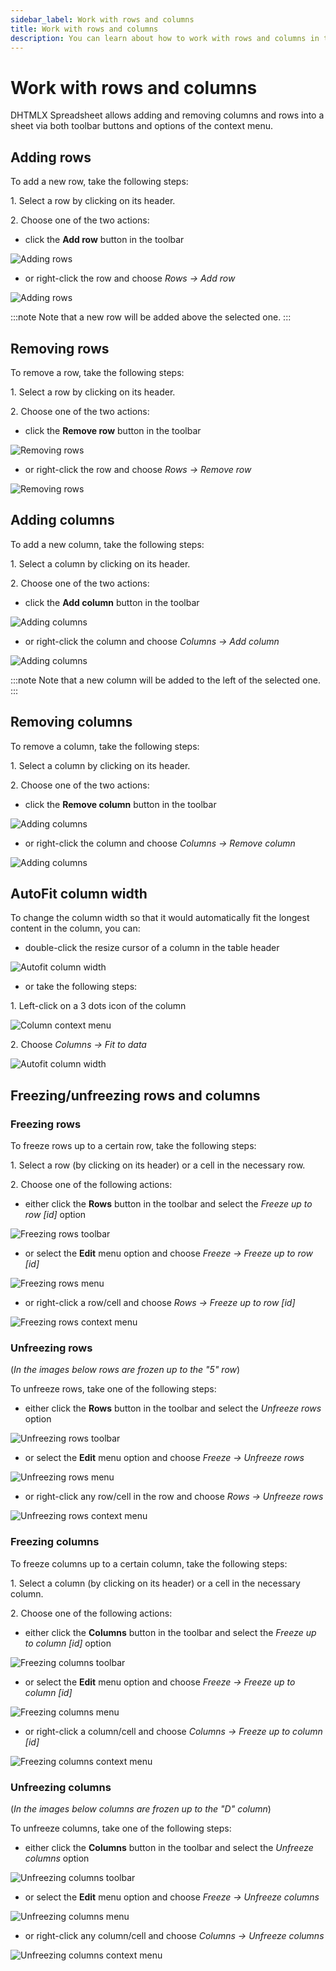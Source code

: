 ```yaml
---
sidebar_label: Work with rows and columns
title: Work with rows and columns
description: You can learn about how to work with rows and columns in the documentation of the DHTMLX JavaScript Spreadsheet library. Browse developer guides and API reference, try out code examples and live demos, and download a free 30-day evaluation version of DHTMLX Spreadsheet.
---
```


# Work with rows and columns

DHTMLX Spreadsheet allows adding and removing columns and rows into a sheet via both toolbar buttons and options of the context menu.

## Adding rows

To add a new row, take the following steps:

1\. Select a row by clicking on its header.

2\. Choose one of the two actions:

- click the **Add row** button in the toolbar

![Adding rows](assets/add_row_button.png)

- or right-click the row and choose *Rows -> Add row*

![Adding rows](assets/add_row_context_menu.png)

:::note 
Note that a new row will be added above the selected one.
:::

## Removing rows

To remove a row, take the following steps:

1\. Select a row by clicking on its header.

2\. Choose one of the two actions:

- click the **Remove row** button in the toolbar

![Removing rows](assets/remove_row_button.png)

- or right-click the row and choose *Rows -> Remove row*

![Removing rows](assets/remove_row_context_menu.png)

## Adding columns

To add a new column, take the following steps:

1\. Select a column by clicking on its header.

2\. Choose one of the two actions:

- click the **Add column** button in the toolbar

![Adding columns](assets/add_column_button.png)

- or right-click the column and choose *Columns -> Add column*

![Adding columns](assets/add_column_context_menu.png)

:::note 
Note that a new column will be added to the left of the selected one.
:::

## Removing columns

To remove a column, take the following steps:

1\. Select a column by clicking on its header.

2\. Choose one of the two actions:

- click the **Remove column** button in the toolbar

![Adding columns](assets/remove_column_button.png)

- or right-click the column and choose *Columns -> Remove column*

![Adding columns](assets/remove_column_context_menu.png)

## AutoFit column width

To change the column width so that it would automatically fit the longest content in the column, you can:

- double-click the resize cursor of a column in the table header 

![Autofit column width](assets/resize_cursor.png)

- or take the following steps:

1\. Left-click on a 3 dots icon of the column

![Column context menu](assets/column_context_menu.png)

2\. Choose *Columns -> Fit to data*

![Autofit column width](assets/column_autofit.png)

## Freezing/unfreezing rows and columns

### Freezing rows

To freeze rows up to a certain row, take the following steps:

1\. Select a row (by clicking on its header) or a cell in the necessary row.

2\. Choose one of the following actions:

- either click the **Rows** button in the toolbar and select the *Freeze up to row [id]* option

![Freezing rows toolbar](assets/freeze_rows_toolbar.png)

- or select the **Edit** menu option and choose *Freeze -> Freeze up to row [id]*

![Freezing rows menu](assets/freeze_rows_menu.png)

- or right-click a row/cell and choose *Rows -> Freeze up to row [id]*

![Freezing rows context menu](assets/freeze_rows_context_menu.png)

### Unfreezing rows

(*In the images below rows are frozen up to the "5" row*)

To unfreeze rows, take one of the following steps:

- either click the **Rows** button in the toolbar and select the *Unfreeze rows* option

![Unfreezing rows toolbar](assets/unfreeze_rows_toolbar.png)

- or select the **Edit** menu option and choose *Freeze -> Unfreeze rows*

![Unfreezing rows menu](assets/unfreeze_rows_menu.png)

- or right-click any row/cell in the row and choose *Rows -> Unfreeze rows*

![Unfreezing rows context menu](assets/unfreeze_rows_context_menu.png)

### Freezing columns

To freeze columns up to a certain column, take the following steps:

1\. Select a column (by clicking on its header) or a cell in the necessary column.

2\. Choose one of the following actions:

- either click the **Columns** button in the toolbar and select the *Freeze up to column [id]* option

![Freezing columns toolbar](assets/freeze_columns_toolbar.png)

- or select the **Edit** menu option and choose *Freeze -> Freeze up to column [id]*

![Freezing columns menu](assets/freeze_columns_menu.png)

- or right-click a column/cell and choose *Columns -> Freeze up to column [id]*

![Freezing columns context menu](assets/freeze_columns_context_menu.png)

### Unfreezing columns

(*In the images below columns are frozen up to the "D" column*)

To unfreeze columns, take one of the following steps:

- either click the **Columns** button in the toolbar and select the *Unfreeze columns* option

![Unfreezing columns toolbar](assets/unfreeze_columns_toolbar.png)

- or select the **Edit** menu option and choose *Freeze -> Unfreeze columns*

![Unfreezing columns menu](assets/unfreeze_columns_menu.png)

- or right-click any column/cell and choose *Columns -> Unfreeze columns*

![Unfreezing columns context menu](assets/unfreeze_columns_context_menu.png)